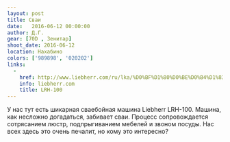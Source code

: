 ```yaml
---
layout: post
title: Сваи
date:   2016-06-12 00:00:00
author: Д.Г.
gear: [70D , Зенитар]
shoot_date: 2016-06-12
location: Нахабино
colors: ['989898', '020202']
links:
  -
    href: http://www.liebherr.com/ru/lka/%D0%BF%D1%80%D0%BE%D0%B4%D1%83%D0%BA%D1%82%D1%8B/%D1%81%D1%82%D1%80%D0%BE%D0%B8%D1%82%D0%B5%D0%BB%D1%8C%D0%BD%D1%8B%D0%B5-%D0%BC%D0%B0%D1%88%D0%B8%D0%BD%D1%8B/deep-foundation/fixed-and-swinging-leaders/details/lrh100.html
    info: liebherr.com
    title: LRH-100
---
```


У нас тут есть шикарная сваебойная машина Liebherr LRH-100. Машина, как несложно догадаться, забивает сваи. Процесс сопровождается сотрясанием люстр, подпрыгиванием мебелей и звоном посуды. Нас всех здесь это очень печалит, но кому это интересно?
